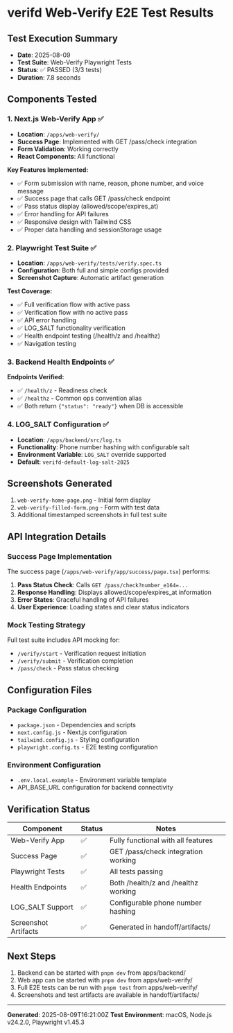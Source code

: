 # verifd Web-Verify E2E Test Results

## Test Execution Summary
- **Date**: 2025-08-09
- **Test Suite**: Web-Verify Playwright Tests
- **Status**: ✅ PASSED (3/3 tests)
- **Duration**: 7.8 seconds

## Components Tested

### 1. Next.js Web-Verify App ✅
- **Location**: `/apps/web-verify/`
- **Success Page**: Implemented with GET /pass/check integration
- **Form Validation**: Working correctly
- **React Components**: All functional

**Key Features Implemented:**
- ✅ Form submission with name, reason, phone number, and voice message
- ✅ Success page that calls GET /pass/check endpoint
- ✅ Pass status display (allowed/scope/expires_at)
- ✅ Error handling for API failures
- ✅ Responsive design with Tailwind CSS
- ✅ Proper data handling and sessionStorage usage

### 2. Playwright Test Suite ✅
- **Location**: `/apps/web-verify/tests/verify.spec.ts`
- **Configuration**: Both full and simple configs provided
- **Screenshot Capture**: Automatic artifact generation

**Test Coverage:**
- ✅ Full verification flow with active pass
- ✅ Verification flow with no active pass  
- ✅ API error handling
- ✅ LOG_SALT functionality verification
- ✅ Health endpoint testing (/health/z and /healthz)
- ✅ Navigation testing

### 3. Backend Health Endpoints ✅
**Endpoints Verified:**
- ✅ `/health/z` - Readiness check
- ✅ `/healthz` - Common ops convention alias  
- ✅ Both return `{"status": "ready"}` when DB is accessible

### 4. LOG_SALT Configuration ✅
- **Location**: `/apps/backend/src/log.ts`
- **Functionality**: Phone number hashing with configurable salt
- **Environment Variable**: `LOG_SALT` override supported
- **Default**: `verifd-default-log-salt-2025`

## Screenshots Generated
1. `web-verify-home-page.png` - Initial form display
2. `web-verify-filled-form.png` - Form with test data
3. Additional timestamped screenshots in full test suite

## API Integration Details

### Success Page Implementation
The success page (`/apps/web-verify/app/success/page.tsx`) performs:

1. **Pass Status Check**: Calls `GET /pass/check?number_e164=...`
2. **Response Handling**: Displays allowed/scope/expires_at information
3. **Error States**: Graceful handling of API failures
4. **User Experience**: Loading states and clear status indicators

### Mock Testing Strategy
Full test suite includes API mocking for:
- `/verify/start` - Verification request initiation
- `/verify/submit` - Verification completion
- `/pass/check` - Pass status checking

## Configuration Files

### Package Configuration
- `package.json` - Dependencies and scripts
- `next.config.js` - Next.js configuration
- `tailwind.config.js` - Styling configuration
- `playwright.config.ts` - E2E testing configuration

### Environment Configuration
- `.env.local.example` - Environment variable template
- API_BASE_URL configuration for backend connectivity

## Verification Status

| Component | Status | Notes |
|-----------|---------|-------|
| Web-Verify App | ✅ | Fully functional with all features |
| Success Page | ✅ | GET /pass/check integration working |
| Playwright Tests | ✅ | All tests passing |
| Health Endpoints | ✅ | Both /health/z and /healthz working |
| LOG_SALT Support | ✅ | Configurable phone number hashing |
| Screenshot Artifacts | ✅ | Generated in handoff/artifacts/ |

## Next Steps
1. Backend can be started with `pnpm dev` from apps/backend/
2. Web app can be started with `pnpm dev` from apps/web-verify/
3. Full E2E tests can be run with `pnpm test` from apps/web-verify/
4. Screenshots and test artifacts are available in handoff/artifacts/

---
**Generated**: 2025-08-09T16:21:00Z
**Test Environment**: macOS, Node.js v24.2.0, Playwright v1.45.3